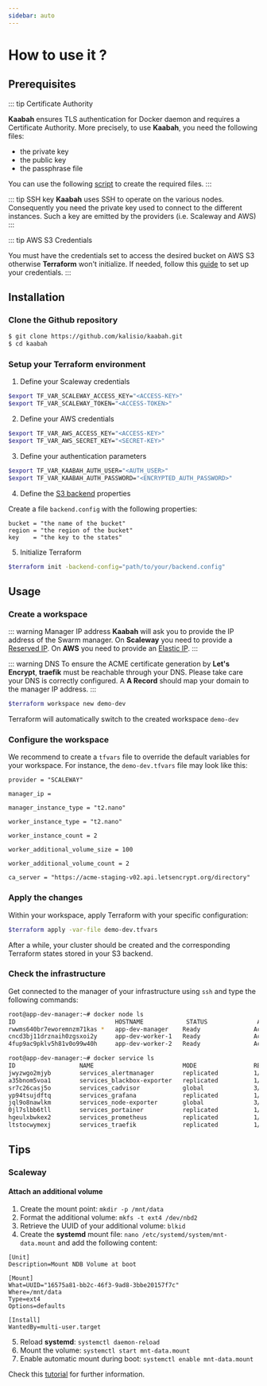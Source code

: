 ```yaml
---
sidebar: auto
---
```


# How to use it ?

## Prerequisites

::: tip Certificate Authority

**Kaabah** ensures TLS authentication for Docker daemon and requires a Certificate Authority. More precisely, to use **Kaabah**, you need the following files:
- the private key
- the public key
- the passphrase file

You can use the following [script](https://gist.github.com/cnouguier/c5cb4ba99ad45bced4476e2d175342a1) to create the required files. 
:::

::: tip SSH key
**Kaabah** uses SSH to operate on the various nodes. Consequently you need the private key used to connect to the different instances.
Such a key are emitted by the providers (i.e. Scaleway and AWS)
:::

::: tip AWS S3 Credentials

You must have the credentials set to access the desired bucket on AWS S3 otherwise **Terraform** won't initialize. 
If needed, follow this [guide](https://docs.aws.amazon.com/sdk-for-java/v1/developer-guide/setup-credentials.html) to set up your credentials. 
::: 

## Installation

### Clone the Github repository

```bash
$ git clone https://github.com/kalisio/kaabah.git
$ cd kaabah
```

### Setup your Terraform environment

1. Define your Scaleway credentials

```bash
$export TF_VAR_SCALEWAY_ACCESS_KEY="<ACCESS-KEY>"
$export TF_VAR_SCALEWAY_TOKEN="<ACCESS-TOKEN>" 
```

2. Define your AWS credentials

```bash
$export TF_VAR_AWS_ACCESS_KEY="<ACCESS-KEY>"
$export TF_VAR_AWS_SECRET_KEY="<SECRET-KEY>" 
```

3. Define your authentication parameters

```bash
$export TF_VAR_KAABAH_AUTH_USER="<AUTH_USER>"
$export TF_VAR_KAABAH_AUTH_PASSWORD="<ENCRYPTED_AUTH_PASSWORD>"
```

4. Define the [S3 backend](https://www.terraform.io/docs/backends/types/s3.html) properties 

Create a file `backend.config` with the following properties:
```
bucket = "the name of the bucket"
region = "the region of the bucket"
key    = "the key to the states"
```

5. Initialize Terraform

```bash
$terraform init -backend-config="path/to/your/backend.config"
```

## Usage

### Create a workspace

::: warning Manager IP address
**Kaabah** will ask you to provide the IP address of the Swarm manager. On **Scaleway** you need to provide a [Reserved IP](https://www.scaleway.com/docs/deal-with-private-reserved-ips/#-Create-and-attach-a-reserved-IP-address). On **AWS** you need to provide an [Elastic IP](https://docs.aws.amazon.com/AWSEC2/latest/UserGuide/elastic-ip-addresses-eip.html). 
:::

::: warning DNS
To ensure the ACME certificate generation by **Let's Encrypt**, **traefik** must be reachable through your DNS. Please take care your DNS is correctly configured. 
A **A Record** should map your domain to the manager IP address.
:::

```bash
$terraform workspace new demo-dev
```

Terraform will automatically switch to the created workspace `demo-dev`

### Configure the workspace

We recommend to create a `tfvars` file to override the default variables for your workspace. For instance, the `demo-dev.tfvars` file may look like this:

```
provider = "SCALEWAY"

manager_ip = 

manager_instance_type = "t2.nano"

worker_instance_type = "t2.nano"

worker_instance_count = 2

worker_additional_volume_size = 100

worker_additional_volume_count = 2

ca_server = "https://acme-staging-v02.api.letsencrypt.org/directory"
```

### Apply the changes

Within your workspace, apply Terraform with your specific configuration:

```bash
$terraform apply -var-file demo-dev.tfvars
```

After a while, your cluster should be created and the corresponding Terraform states stored in your S3 backend.

### Check the infrastructure

Get connected to the manager of your infrastructure using `ssh` and type the following commands:

```bash
root@app-dev-manager:~# docker node ls
ID                            HOSTNAME            STATUS              AVAILABILITY        MANAGER STATUS      ENGINE VERSION
rwwms640br7eworemnzm71kas *   app-dev-manager    Ready               Active              Leader              18.03.1-ce
cncd3bj11drznaih0zgsxoi2y     app-dev-worker-1   Ready               Active                                  18.03.1-ce
4fup9ac9pklv5h81v0o99w40h     app-dev-worker-2   Ready               Active                                  18.03.1-ce
```
```bash
root@app-dev-manager:~# docker service ls
ID                  NAME                         MODE                REPLICAS            IMAGE                           PORTS
jwyzwgo2mjyb        services_alertmanager        replicated          1/1                 prom/alertmanager:latest
a35bnom5voa1        services_blackbox-exporter   replicated          1/1                 prom/blackbox-exporter:latest
sr7c26casj5o        services_cadvisor            global              3/3                 google/cadvisor:latest          *:8081->8080/tcp
yp94tsujdftq        services_grafana             replicated          1/1                 grafana/grafana:latest
jql9o8nawlkm        services_node-exporter       global              3/3                 prom/node-exporter:latest
0jl7slbb6tll        services_portainer           replicated          1/1                 portainer/portainer:latest
hgeulxbwkex2        services_prometheus          replicated          1/1                 prom/prometheus:latest
ltstocwymexj        services_traefik             replicated          1/1                 traefik:latest
```

## Tips

### Scaleway

#### Attach an additional volume

1. Create the mount point: `mkdir -p /mnt/data`
2. Format the additional volume: `mkfs -t ext4 /dev/nbd2`
3. Retrieve the UUID of your additional volume: `blkid`
4. Create the **systemd** mount file: `nano /etc/systemd/system/mnt-data.mount` and add the following content:
```
[Unit]
Description=Mount NDB Volume at boot

[Mount]
What=UUID="16575a81-bb2c-46f3-9ad8-3bbe20157f7c"
Where=/mnt/data
Type=ext4
Options=defaults

[Install]
WantedBy=multi-user.target
```
5. Reload **systemd**: `systemctl daemon-reload`
6. Mount the volume: `systemctl start mnt-data.mount`
7. Enable automatic mount during boot: `systemctl enable mnt-data.mount` 

Check this [tutorial](https://www.scaleway.com/docs/attach-and-detach-a-volume-to-an-existing-server/) for further information.
